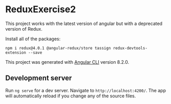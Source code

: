 # ReduxExercise2

This project works with the latest version of angular but with a deprecated version of Redux.

Install all of the packages:

` npm i redux@4.0.1 @angular-redux/store tassign redux-devtools-extension --save `

This project was generated with [Angular CLI](https://github.com/angular/angular-cli) version 8.2.0.

## Development server

Run `ng serve` for a dev server. Navigate to `http://localhost:4200/`. The app will automatically reload if you change any of the source files.
